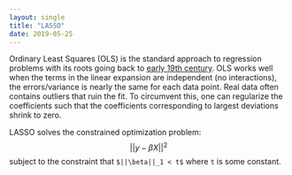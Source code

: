 ```yaml
---
layout: single
title: "LASSO"
date: 2019-05-25
---
```


Ordinary Least Squares (OLS) is the standard approach to regression problems with its roots going back to [early 19th century](https://en.wikipedia.org/wiki/Least_squares). OLS works well when the terms in the linear expansion are independent (no interactions), the errors/variance is nearly the same for each data point. Real data often contains outliers that ruin the fit. To circumvent this, one can regularize the coefficients such that the coefficients corresponding to largest deviations shrink to zero.

LASSO solves the constrained optimization problem: $$||y - \beta X||^2$$ subject to the constraint that `$||\beta||_1 < t$` where `t` is some constant.  
